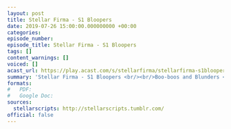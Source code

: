 ```yaml
---
layout: post
title: Stellar Firma - S1 Bloopers
date: 2019-07-26 15:00:00.000000000 +00:00
categories: 
episode_number: 
episode_title: Stellar Firma - S1 Bloopers
tags: []
content_warnings: []
voiced: []
acast_url: https://play.acast.com/s/stellarfirma/stellarfirma-s1bloopers
summary: 'Stellar Firma - S1 Bloopers <br/><br/>Boo-boos and Blunders <br/><br/>PLANET - Nailed it <br/><br/>Consultant recommendation: Go home, you''re drunk.'
formats:
#   PDF: 
#   Google Doc: 
sources:
  stellarscripts: http://stellarscripts.tumblr.com/
official: false
---
```


